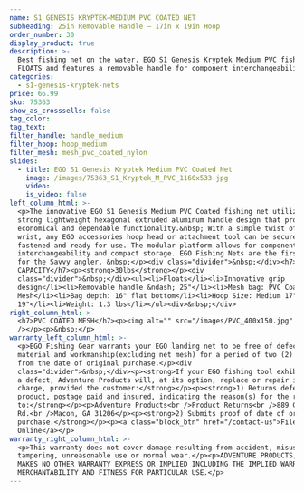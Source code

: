 ```yaml
---
name: S1 GENESIS KRYPTEK—MEDIUM PVC COATED NET
subheading: 25in Removable Handle — 17in x 19in Hoop
order_number: 30
display_product: true
description: >-
  Best fishing net on the water. EGO S1 Genesis Kryptek Medium PVC fishing net
  FLOATS and features a removable handle for component interchangeability.
categories:
  - s1-genesis-kryptek-nets
price: 66.99
sku: 75363
show_as_crosssells: false
tag_color:
tag_text:
filter_handle: handle_medium
filter_hoop: hoop_medium
filter_mesh: mesh_pvc_coated_nylon
slides:
  - title: EGO S1 Genesis Kryptek Medium PVC Coated Net
    image: /images/75363_S1_Kryptek_M_PVC_1160x533.jpg
    video:
    is_video: false
left_column_html: >-
  <p>The innovative EGO S1 Genesis Medium PVC Coated fishing net utilizes a
  strong lightweight hexagonal extruded aluminum handle design that provides
  economical and dependable functionality.&nbsp; With a simple twist of the
  wrist, any EGO accessories hoop head or attachment tool can be securely
  fastened and ready for use. The modular platform allows for component
  interchangeability and compact storage. EGO Fishing Nets are the first choice
  for the Savvy angler. &nbsp;</p><div class="divider">&nbsp;</div><h7>MAX LOAD
  CAPACITY</h7><p><strong>30lbs</strong></p><div
  class="divider">&nbsp;</div><ul><li>Floats</li><li>Innovative grip
  design</li><li>Removable handle &ndash; 25"</li><li>Mesh bag: PVC Coated
  Mesh</li><li>Bag depth: 16" flat bottom</li><li>Hoop Size: Medium 17" x
  19"</li><li>Weight: 1.3 lbs</li></ul><div>&nbsp;</div>
right_column_html: >-
  <h7>PVC COATED MESH</h7><p><img alt="" src="/images/PVC_400x150.jpg"
  /></p><p>&nbsp;</p>
warranty_left_column_html: >-
  <p>EGO Fishing Gear warrants your EGO landing net to be free of defects in
  material and workmanship(excluding net mesh) for a period of two (2) years
  from the date of original purchase.</p><div
  class="divider">&nbsp;</div><p><strong>If your EGO fishing tool exhibits such
  a defect, Adventure Products will, at its option, replace or repair it without
  charge, provided the customer:</strong></p><p><strong>1) Returns defective
  product, postage paid and insured, indicating the reason(s) for the return
  to:</strong></p><p>Adventure Products<br />Product Returns<br />889 Guy Paine
  Rd.<br />Macon, GA 31206</p><p><strong>2) Submits proof of date of original
  purchase.</strong></p><p><a class="block_btn" href="/contact-us">File Claim
  Online</a></p>
warranty_right_column_html: >-
  <p>This warranty does not cover damage resulting from accident, misuse, abuse,
  tampering, unreasonable use or normal wear.</p><p>ADVENTURE PRODUCTS, INC.
  MAKES NO OTHER WARRANTY EXPRESS OR IMPLIED INCLUDING THE IMPLIED WARRANTIES OF
  MERCHANTABILITY AND FITNESS FOR PARTICULAR USE.</p>
---
```

